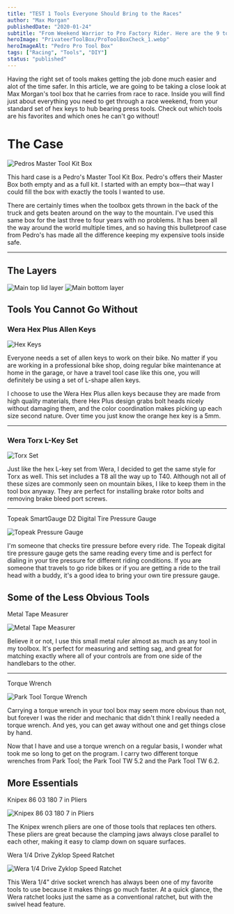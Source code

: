 ```yaml
---
title: "TEST 1 Tools Everyone Should Bring to the Races"
author: "Max Morgan"
publishedDate: "2020-01-24"
subtitle: "From Weekend Warrior to Pro Factory Rider. Here are the 9 tools you can't live without when between the tape."
heroImage: "PrivateerToolBox/ProToolBoxCheck_1.webp"
heroImageAlt: "Pedro Pro Tool Box"
tags: ["Racing", "Tools", "DIY"]
status: "published"
---
```


Having the right set of tools makes getting the job done much easier and alot of the time safer. In this article, we are going to be taking a close look at Max Morgan's tool box that he carries from race to race. Inside you will find just about everything you need to get through a race weekend, from your standard set of hex keys to hub bearing press tools. Check out which tools are his favorites and which ones he can't go without!

# The Case

![Pedros Master Tool Kit Box](PrivateerToolBox/ProToolBoxCheck_1.webp)

This hard case is a Pedro's Master Tool Kit Box. Pedro's offers their Master Box both empty and as a full kit. I started with an empty box—that way I could fill the box with exactly the tools I wanted to use.

There are certainly times when the toolbox gets thrown in the back of the truck and gets beaten around on the way to the mountain. I've used this same box for the last three to four years with no problems. It has been all the way around the world multiple times, and so having this bulletproof case from Pedro's has made all the difference keeping my expensive tools inside safe.

---

## The Layers

![Main top lid layer](PrivateerToolBox/ProToolBoxCheck_3.webp)
![Main bottom layer](PrivateerToolBox/ProToolBoxCheck_4.webp)

## Tools You Cannot Go Without

### Wera Hex Plus Allen Keys

![Hex Keys](PrivateerToolBox/ProToolBoxCheck_15.webp)

Everyone needs a set of allen keys to work on their bike. No matter if you are working in a professional bike shop, doing regular bike maintenance at home in the garage, or have a travel tool case like this one, you will definitely be using a set of L-shape allen keys.

I choose to use the Wera Hex Plus allen keys because they are made from high quality materials, there Hex Plus design grabs bolt heads nicely without damaging them, and the color coordination makes picking up each size second nature. Over time you just know the orange hex key is a 5mm.

---

### Wera Torx L-Key Set

![Torx Set](PrivateerToolBox/ProToolBoxCheck_16.webp)

Just like the hex L-key set from Wera, I decided to get the same style for Torx as well. This set includes a T8 all the way up to T40. Although not all of these sizes are commonly seen on mountain bikes, I like to keep them in the tool box anyway. They are perfect for installing brake rotor bolts and removing brake bleed port screws.

---

Topeak SmartGauge D2 Digital Tire Pressure Gauge

![Topeak Pressure Gauge](PrivateerToolBox/ProToolBoxCheck_13.webp)

I'm someone that checks tire pressure before every ride. The Topeak digital tire pressure gauge gets the same reading every time and is perfect for dialing in your tire pressure for different riding conditions. If you are someone that travels to go ride bikes or if you are getting a ride to the trail head with a buddy, it's a good idea to bring your own tire pressure gauge.

## Some of the Less Obvious Tools

Metal Tape Measurer

![Metal Tape Measurer](PrivateerToolBox/ProToolBoxCheck_17.webp)

Believe it or not, I use this small metal ruler almost as much as any tool in my toolbox. It's perfect for measuring and setting sag, and great for matching exactly where all of your controls are from one side of the handlebars to the other.

---

Torque Wrench

![Park Tool Torque Wrench](PrivateerToolBox/ProToolBoxCheck_8.webp)

Carrying a torque wrench in your tool box may seem more obvious than not, but forever I was the rider and mechanic that didn't think I really needed a torque wrench. And yes, you can get away without one and get things close by hand.

Now that I have and use a torque wrench on a regular basis, I wonder what took me so long to get on the program. I carry two different torque wrenches from Park Tool; the Park Tool TW 5.2 and the Park Tool TW 6.2.

## More Essentials

Knipex 86 03 180 7 in Pliers

![Knipex 86 03 180 7 in Pliers](PrivateerToolBox/ProToolBoxCheck_14.webp)

The Knipex wrench pliers are one of those tools that replaces ten others. These pliers are great because the clamping jaws always close parallel to each other, making it easy to clamp down on square surfaces.

Wera 1/4 Drive Zyklop Speed Ratchet

![Wera 1/4 Drive Zyklop Speed Ratchet](PrivateerToolBox/ProToolBoxCheck_12.webp)

This Wera 1/4" drive socket wrench has always been one of my favorite tools to use because it makes things go much faster. At a quick glance, the Wera ratchet looks just the same as a conventional ratchet, but with the swivel head feature.

